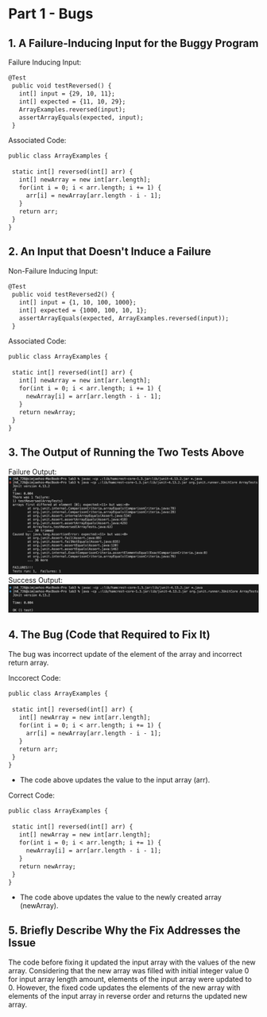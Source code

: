 # Part 1 - Bugs
## 1. A Failure-Inducing Input for the Buggy Program
Failure Inducing Input: 
```
@Test
 public void testReversed() {
   int[] input = {29, 10, 11};
   int[] expected = {11, 10, 29};
   ArrayExamples.reversed(input);
   assertArrayEquals(expected, input);
 }

```
Associated Code: 
```
public class ArrayExamples {

 static int[] reversed(int[] arr) {
   int[] newArray = new int[arr.length];
   for(int i = 0; i < arr.length; i += 1) {
     arr[i] = newArray[arr.length - i - 1];
   }
   return arr;
 }
}
```

## 2. An Input that Doesn't Induce a Failure
Non-Failure Inducing Input: 
```
@Test
 public void testReversed2() {
   int[] input = {1, 10, 100, 1000};
   int[] expected = {1000, 100, 10, 1};
   assertArrayEquals(expected, ArrayExamples.reversed(input));
 }
```
Associated Code: 
```
public class ArrayExamples {

 static int[] reversed(int[] arr) {
   int[] newArray = new int[arr.length];
   for(int i = 0; i < arr.length; i += 1) {
     newArray[i] = arr[arr.length - i - 1];
   }
   return newArray;
 }
}
```

## 3. The Output of Running the Two Tests Above
Failure Output: 
![Screenshot](labReport3FailureOutput.png)
Success Output: 
![Screenshot](labReport3SuccessOutput.png)


## 4. The Bug (Code that Required to Fix It)
The bug was incorrect update of the element of the array and incorrect return array. 

Inccorect Code: 
```
public class ArrayExamples {

 static int[] reversed(int[] arr) {
   int[] newArray = new int[arr.length];
   for(int i = 0; i < arr.length; i += 1) {
     arr[i] = newArray[arr.length - i - 1];
   }
   return arr;
 }
}
```
- The code above updates the value to the input array (arr). 

Correct Code: 
```
public class ArrayExamples {

 static int[] reversed(int[] arr) {
   int[] newArray = new int[arr.length];
   for(int i = 0; i < arr.length; i += 1) {
     newArray[i] = arr[arr.length - i - 1];
   }
   return newArray;
 }
}
```
- The code above updates the value to the newly created array (newArray).

## 5. Briefly Describe Why the Fix Addresses the Issue
The code before fixing it updated the input array with the values of the new array. Considering that the new array was filled with initial integer value 0 for input array length amount, elements of the input array were updated to 0. However, the fixed code updates the elements of the new array with elements of the input array in reverse order and returns the updated new array. 
